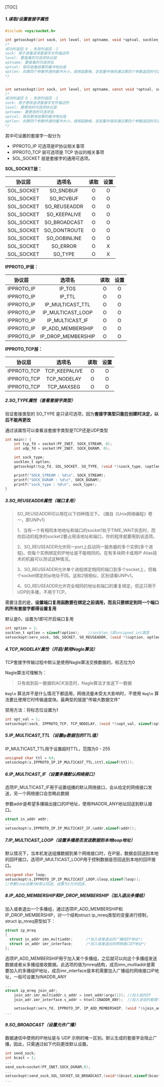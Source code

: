 [TOC]

##### 1.读取/设置套接字属性

```c
#include <sys/socket.h>

int getsockopt(int sock, int level, int optname, void *optval, socklen_t *optlen);
/*
成功时返回 0 ，失败时返回 -1
sock: 用于查看选项套接字文件描述符
level: 要查看的可选项协议层
optname: 要查看的可选项名
optval: 保存查看结果的缓冲地址值
optlen: 向第四个参数传递的缓冲大小。调用函数候，该变量中保存通过第四个参数返回的可选项信息的字节数。
*/


int setsockopt(int sock, int level, int optname, const void *optval, socklen_t optlen);
/*
成功时返回 0 ，失败时返回 -1
sock: 用于更改选项套接字文件描述符
level: 要更改的可选项协议层
optname: 要更改的可选项名
optval: 保存更改结果的缓冲地址值
optlen: 向第四个参数传递的缓冲大小。调用函数候，该变量中保存通过第四个参数返回的可选项信息的字节数。
*/
```

其中可设置的套接字一般分为

- IPPROTO_IP 可选项是IP协议相关事项
- IPPROTO_TCP 层可选项是 TCP 协议的相关事项
- SOL_SOCKET 层是套接字的通用可选项。

**SOL_SOCKET层：**

|   协议层   |    选项名    | 读取 | 设置 |
| :--------: | :----------: | :--: | :--: |
| SOL_SOCKET |  SO_SNDBUF   |  O   |  O   |
| SOL_SOCKET |  SO_RCVBUF   |  O   |  O   |
| SOL_SOCKET | SO_REUSEADDR |  O   |  O   |
| SOL_SOCKET | SO_KEEPALIVE |  O   |  O   |
| SOL_SOCKET | SO_BROADCAST |  O   |  O   |
| SOL_SOCKET | SO_DONTROUTE |  O   |  O   |
| SOL_SOCKET | SO_OOBINLINE |  O   |  O   |
| SOL_SOCKET |   SO_ERROR   |  O   |  X   |
| SOL_SOCKET |   SO_TYPE    |  O   |  X   |



**IPPROTO_IP层：**

|   协议层   |       选项名       | 读取 | 设置 |
| :--------: | :----------------: | :--: | :--: |
| IPPROTO_IP |       IP_TOS       |  O   |  O   |
| IPPROTO_IP |       IP_TTL       |  O   |  O   |
| IPPROTO_IP |  IP_MULTICAST_TTL  |  O   |  O   |
| IPPROTO_IP | IP_MULTICAST_LOOP  |  O   |  O   |
| IPPROTO_IP |  IP_MULTICAST_IF   |  O   |  O   |
| IPPROTO_IP | IP_ADD_MEMBERSHIP  |  O   |  O   |
| IPPROTO_IP | IP_DROP_MEMBERSHIP |  O   |  O   |



**IPPROTO_TCP层：**

|   协议层    |    选项名     | 读取 | 设置 |
| :---------: | :-----------: | :--: | :--: |
| IPPROTO_TCP | TCP_KEEPALIVE |  O   |  O   |
| IPPROTO_TCP |  TCP_NODELAY  |  O   |  O   |
| IPPROTO_TCP |  TCP_MAXSEG   |  O   |  O   |



##### 2.SO_TYPE属性（查看套接字类型）

验证套接类型的 SO_TYPE 是只读可选项，因为**套接字类型只能在创建时决定，以后不能再更改**

通过该属性可以查看该套接字类型是TCP还是UDP类型

```c
int main() {
    int tcp_fd = socket(PF_INET, SOCK_STREAM, 0);
    int udp_fd = socket(PF_INET, SOCK_DGRAM, 0);

    int sock_type;
    socklen_t optlen;
    getsockopt(tcp_fd, SOL_SOCKET, SO_TYPE, (void *)&sock_type, &optlen);

    printf("SOCK_STREAM : %d\n", SOCK_STREAM);
    printf("SOCK_DGRAM : %d\n", SOCK_DGRAM);
    printf("sock_type : %d\n", sock_type);
}
```



##### 3.SO_REUSEADDR属性（端口复用）



>  SO_REUSEADDR可以用在以下四种情况下。 (摘自《Unix网络编程》卷一，即UNPv1)
>
> 1、当有一个有相同本地地址和端口的socket1处于TIME_WAIT状态时，而你启动的程序的socket2要占用该地址和端口，你的程序就要用到该选项。
>
> 2、SO_REUSEADDR允许同一port上启动同一服务器的多个实例(多个进程)。但每个实例绑定的IP地址是不能相同的。在有多块网卡或用IP Alias技术的机器可以测试这种情况。
>
> 3、SO_REUSEADDR允许单个进程绑定相同的端口到多个socket上，但每个socket绑定的ip地址不同。这和2很相似，区别请看UNPv1。
>
> 4、SO_REUSEADDR允许完全相同的地址和端口的重复绑定。但这只用于UDP的多播，不用于TCP。



需要注意的是，**设置端口复用函数要在绑定之前调用，而且只要绑定到同一个端口的所有套接字都得设置复用**

默认是0，设置为1即可开启端口复用

```c
int option = 1;
socklen_t optlen = sizeof(option);    //socklen_t即unsigned int类型
setsockopt(serv_sock, SOL_SOCKET, SO_REUSEADDR, (void *)&option, optlen);
```



##### 4.TCP_NODELAY属性（开启/禁用Nagle算法）

TCP套接字传输过程中默认是使用Nagle算法交换数据的，标志位为0

Nagle算法可理解为：

> 只有收到前一数据的ACK消息时，Nagle算法才发送下一数据



 `Nagle` 算法并不是什么情况下都适用，网络流量未受太大影响时，不使用 `Nagle` 算法要比使用它时传输速度快。最典型的就是"传输大数据文件"

禁用方法：将标志位设置为1

```c
int opt_val = 1;
setsockopt(sock, IPPROTO_TCP, TCP_NODELAY, (void *)&opt_val, sizeof(opt_val));
```



##### 5.IP_MULTICAST_TTL（设置ip数据包的TTL值）

IP_MULTICAST_TTL用于设置超时TTL，范围为0 - 255

```c
unsigned char ttl = 64;
setsockopt(s,IPPROTO_IP,IP_MULTICAST_TTL,&ttl,sizeof(ttl)); 
```



##### 6.IP_MULTICAST_IF（设置多播默认网络接口）

选项IP_MULTICAST_IF用于设置组播的默认网络接口，会从给定的网络接口发送，另一个网络接口会忽略此数据

参数addr是希望多播输出接口的IP地址，使用INADDR_ANY地址回送到默认接口。

```c
struct in_addr addr;
...
setsockopt(s,IPPROTO_IP,IP_MULTICAST_IF,&addr,sizeof(addr));
```



##### 7.IP_MULTICAST_LOOP（设置多播是否发送数据到本地loop地址）

默认情况下，当本机发送组播数据到某个网络接口时，在IP层，数据会回送到本地的回环接口，选项IP_MULTICAST_LOOP用于控制数据是否回送到本地的回环接口。

```c
unsigned char loop;
setsockopt(s,IPPROTO_IP,IP_MULTICAST_LOOP,&loop,sizeof(loop));
//参数loop设置为0禁止回送，设置为1允许回送。
```



##### 8.IP_ADD_MEMBERSHIP和IP_DROP_MEMBERSHIP（加入退出多播组）

加入或者退出一个多播组，通过选项IP_ADD_MEMBERSHIP和IP_DROP_MEMBERSHIP，对一个结构struct ip_mreq类型的变量进行控制，struct ip_mreq原型如下：

```c
struct ip_mreq          
{ 
  struct in_addr imn_multiaddr;      /*加入或者退出的广播组IP地址*/ 
  struct in_addr imr_interface;      /*加入或者退出的网络接口IP地址*/
};
```

选项IP_ADD_MEMBERSHIP用于加入某个多播组，之后就可以向这个多播组发送数据或者从多播组接收数据。此选项的值为mreq结构，成员imn_multiaddr是需要加入的多播组IP地址，成员imr_interface是本机需要加入广播组的网络接口IP地址，一般可设置为INADDR_ANY

```c
...
struct ip_mreq join_adr;
    join_adr.imr_multiaddr.s_addr = inet_addr(argv[1]); //加入组的IP
    join_adr.imr_interface.s_addr = htonl(INADDR_ANY);  //加入该组的套接字所属主机IP

    setsockopt(serv_fd, IPPROTO_IP, IP_ADD_MEMBERSHIP, (void *)&join_adr, sizeof(join_adr));
...

```



##### 9.SO_BROADCAST（设置允许广播）

数据通信中使用的IP地址是与 UDP 示例的唯一区别。默认生成的套接字会阻止广播，因此，只需通过如下代码更改默认设置。

```c
int send_sock;
int bcast = 1;
...
send_sock=socket(PF_INET,SOCK_DGRAM,0);
...
setsockopt(send_sock,SOL_SOCKET,SO_BROADCAST,(void*)&bcast,sizeof(bcast));
...
```

### 




